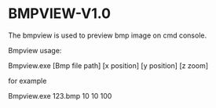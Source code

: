 # BMPVIEW-V1.0

The bmpview is used to preview bmp image on cmd console.

Bmpview usage:

Bmpview.exe [Bmp file path] [x position] [y position] [z zoom]

for example 

Bmpview.exe 123.bmp 10 10 100
